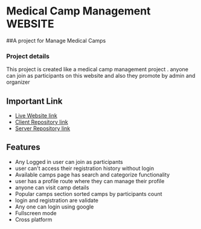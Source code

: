 
# Medical Camp Management WEBSITE

##A project for Manage Medical Camps



### Project details
 This project is created like a medical camp management project . anyone can join as participants on this website and also they promote by admin and organizer
  




## Important Link

 - [Live Website link](https://atom-8ce7b.web.app/)
 - [Client Repository link](https://github.com/Solaiman366882/Medi_camp_Client)
 - [Server Repository link](https://github.com/Solaiman366882/Medi_Camp_Server)



## Features

- Any Logged in user can join as participants 
- user can't access their registration history without login
- Available camps page has search and categorize functionality
- user has a profile route where they can manage their profile
- anyone can visit camp details
- Popular camps section sorted camps by participants count 
- login and registration are validate
- Any one can login using google
- Fullscreen mode
- Cross platform

